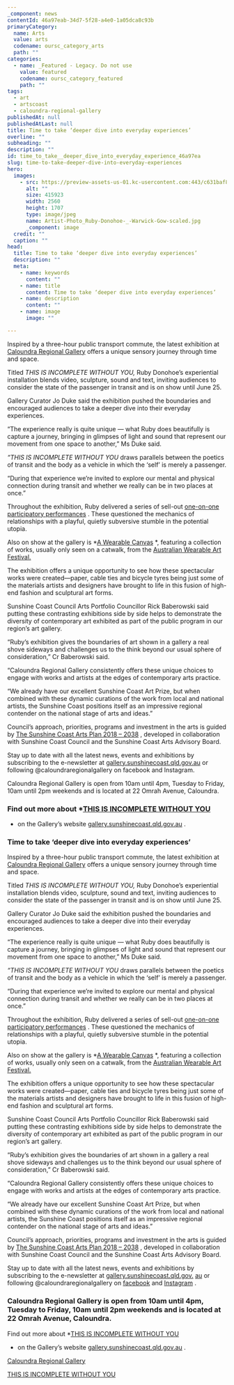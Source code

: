 ```yaml
---
_component: news
contentId: 46a97eab-34d7-5f28-a4e0-1a05dca8c93b
primaryCategory:
  name: Arts
  value: arts
  codename: oursc_category_arts
  path: ""
categories:
  - name: _Featured - Legacy. Do not use
    value: featured
    codename: oursc_category_featured
    path: ""
tags:
  - art
  - artscoast
  - caloundra-regional-gallery
publishedAt: null
publishedAtLast: null
title: Time to take ‘deeper dive into everyday experiences’
overline: ""
subheading: ""
description: ""
id: time_to_take__deeper_dive_into_everyday_experience_46a97ea
slug: time-to-take-deeper-dive-into-everyday-experiences
hero:
  images:
    - src: https://preview-assets-us-01.kc-usercontent.com:443/c631baf8-1b46-001f-580c-d0001b68b4a8/6125ec01-d7f4-4687-99ca-52f13d4452ba/Artist-Photo_Ruby-Donohoe-_-Warwick-Gow-scaled.jpg
      alt: ""
      size: 415923
      width: 2560
      height: 1707
      type: image/jpeg
      name: Artist-Photo_Ruby-Donohoe-_-Warwick-Gow-scaled.jpg
      _component: image
  credit: ""
  caption: ""
head:
  title: Time to take ‘deeper dive into everyday experiences’
  description: ""
  meta:
    - name: keywords
      content: ""
    - name: title
      content: Time to take ‘deeper dive into everyday experiences’
    - name: description
      content: ""
    - name: image
      image: ""

---
```

Inspired by a three-hour public transport commute, the latest exhibition at [Caloundra Regional Gallery](https://gallery.sunshinecoast.qld.gov.au/about/caloundra-regional-gallery)
&#x20;offers a unique sensory journey through time and space.

Titled *THIS IS INCOMPLETE WITHOUT YOU,* Ruby Donohoe’s experiential installation blends video, sculpture, sound and text, inviting audiences to consider the state of the passenger in transit and is on show until June 25.

Gallery Curator Jo Duke said the exhibition pushed the boundaries and encouraged audiences to take a deeper dive into their everyday experiences.

“The experience really is quite unique — what Ruby does beautifully is capture a journey, bringing in glimpses of light and sound that represent our movement from one space to another,” Ms Duke said.

*“THIS IS INCOMPLETE WITHOUT YOU* draws parallels between the poetics of transit and the body as a vehicle in which the ‘self’ is merely a passenger.

“During that experience we’re invited to explore our mental and physical connection during transit and whether we really can be in two places at once.”

Throughout the exhibition, Ruby delivered a series of sell-out [one-on-one participatory performances](https://www.instagram.com/p/CsFmz9_vhZi/)
. These questioned the mechanics of relationships with a playful, quietly subversive stumble in the potential utopia.

Also on show at the gallery is *[A Wearable Canvas](https://gallery.sunshinecoast.qld.gov.au/exhibitions/a-wearable-canvas)
*, featuring a collection of works, usually only seen on a catwalk, from the [Australian Wearable Art Festival.](https://australianwearableart.com.au/)


The exhibition offers a unique opportunity to see how these spectacular works were created—paper, cable ties and bicycle tyres being just some of the materials artists and designers have brought to life in this fusion of high-end fashion and sculptural art forms.

Sunshine Coast Council Arts Portfolio Councillor Rick Baberowski said putting these contrasting exhibitions side by side helps to demonstrate the diversity of contemporary art exhibited as part of the public program in our region’s art gallery.

“Ruby’s exhibition gives the boundaries of art shown in a gallery a real shove sideways and challenges us to the think beyond our usual sphere of consideration,” Cr Baberowski said.

“Caloundra Regional Gallery consistently offers these unique choices to engage with works and artists at the edges of contemporary arts practice.

“We already have our excellent Sunshine Coast Art Prize, but when combined with these dynamic curations of the work from local and national artists, the Sunshine Coast positions itself as an impressive regional contender on the national stage of arts and ideas.”

Council’s approach, priorities, programs and investment in the arts is guided by [The Sunshine Coast Arts Plan 2018 – 2038](https://www.sunshinecoast.qld.gov.au/experience-sunshine-coast/arts-and-culture/arts-plan-policies-and-partnerships/arts-plan)
, developed in collaboration with Sunshine Coast Council and the Sunshine Coast Arts Advisory Board.

Stay up to date with all the latest news, events and exhibitions by subscribing to the e-newsletter at [gallery.sunshinecoast.qld.gov.au](http://www.gallery.sunshinecoast.qld.gov.au/)
&#x20;or following @caloundraregionalgallery on facebook and Instagram.

Caloundra Regional Gallery is open from 10am until 4pm, Tuesday to Friday, 10am until 2pm weekends and is located at 22 Omrah Avenue, Caloundra.

### Find out more about *[THIS IS INCOMPLETE WITHOUT YOU](https://gallery.sunshinecoast.qld.gov.au/exhibitions/this-is-incomplete-without-you)
* on the Gallery’s website [gallery.sunshinecoast.qld.gov.au](http://gallery.sunshinecosat.qld.gov.au)
. 

### Time to take ‘deeper dive into everyday experiences’

Inspired by a three-hour public transport commute, the latest exhibition at [Caloundra Regional Gallery](https://gallery.sunshinecoast.qld.gov.au/about/caloundra-regional-gallery)
&#x20;offers a unique sensory journey through time and space.

Titled *THIS IS INCOMPLETE WITHOUT YOU,* Ruby Donohoe’s experiential installation blends video, sculpture, sound and text, inviting audiences to consider the state of the passenger in transit and is on show until June 25.

Gallery Curator Jo Duke said the exhibition pushed the boundaries and encouraged audiences to take a deeper dive into their everyday experiences.

“The experience really is quite unique — what Ruby does beautifully is capture a journey, bringing in glimpses of light and sound that represent our movement from one space to another,” Ms Duke said.

*“THIS IS INCOMPLETE WITHOUT YOU* draws parallels between the poetics of transit and the body as a vehicle in which the ‘self’ is merely a passenger.

“During that experience we’re invited to explore our mental and physical connection during transit and whether we really can be in two places at once.”

Throughout the exhibition, Ruby delivered a series of sell-out [one-on-one participatory performances](https://www.instagram.com/p/CsFmz9_vhZi/)
. These questioned the mechanics of relationships with a playful, quietly subversive stumble in the potential utopia.

Also on show at the gallery is *[A Wearable Canvas](https://gallery.sunshinecoast.qld.gov.au/exhibitions/a-wearable-canvas)
*, featuring a collection of works, usually only seen on a catwalk, from the [Australian Wearable Art Festival.](https://australianwearableart.com.au/)


The exhibition offers a unique opportunity to see how these spectacular works were created—paper, cable ties and bicycle tyres being just some of the materials artists and designers have brought to life in this fusion of high-end fashion and sculptural art forms.

Sunshine Coast Council Arts Portfolio Councillor Rick Baberowski said putting these contrasting exhibitions side by side helps to demonstrate the diversity of contemporary art exhibited as part of the public program in our region’s art gallery.

“Ruby’s exhibition gives the boundaries of art shown in a gallery a real shove sideways and challenges us to the think beyond our usual sphere of consideration,” Cr Baberowski said.

“Caloundra Regional Gallery consistently offers these unique choices to engage with works and artists at the edges of contemporary arts practice.

“We already have our excellent Sunshine Coast Art Prize, but when combined with these dynamic curations of the work from local and national artists, the Sunshine Coast positions itself as an impressive regional contender on the national stage of arts and ideas.”

Council’s approach, priorities, programs and investment in the arts is guided by [The Sunshine Coast Arts Plan 2018 – 2038](https://www.sunshinecoast.qld.gov.au/experience-sunshine-coast/arts-and-culture/arts-plan-policies-and-partnerships/arts-plan)
, developed in collaboration with Sunshine Coast Council and the Sunshine Coast Arts Advisory Board.

Stay up to date with all the latest news, events and exhibitions by subscribing to the e-newsletter at [gallery.sunshinecoast.qld.gov.](https://gallery.sunshinecoast.qld.gov.au/) [au](http://www.gallery.sunshinecoast.qld.gov.au/)
&#x20;or following @caloundraregionalgallery on [facebook](https://www.facebook.com/caloundraregionalgallery/)
&#x20;and [Instagram](https://www.instagram.com/caloundraregionalgallery/)
.

### Caloundra Regional Gallery is open from 10am until 4pm, Tuesday to Friday, 10am until 2pm weekends and is located at 22 Omrah Avenue, Caloundra.

Find out more about *[THIS IS INCOMPLETE WITHOUT YOU](https://gallery.sunshinecoast.qld.gov.au/exhibitions/this-is-incomplete-without-you)
* on the Gallery’s website [gallery.sunshinecoast.qld.gov.au](https://gallery.sunshinecoast.qld.gov.au/)
. 

[Caloundra Regional Gallery](https://gallery.sunshinecoast.qld.gov.au/)


[THIS IS INCOMPLETE WITHOUT YOU](https://gallery.sunshinecoast.qld.gov.au/exhibitions/this-is-incomplete-without-you)
